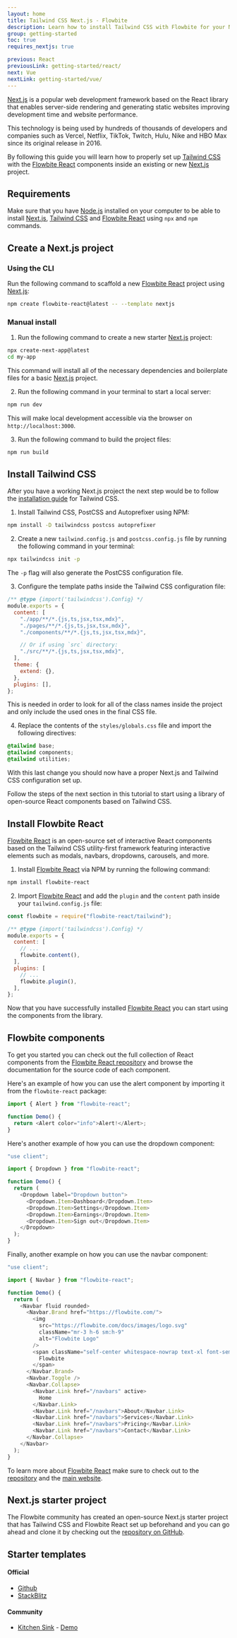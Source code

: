```yaml
---
layout: home
title: Tailwind CSS Next.js - Flowbite
description: Learn how to install Tailwind CSS with Flowbite for your Next.js project and start developing with the most popular React-based framework built by Vercel
group: getting-started
toc: true
requires_nextjs: true

previous: React
previousLink: getting-started/react/
next: Vue
nextLink: getting-started/vue/
---
```


[Next.js](https://nextjs.org/) is a popular web development framework based on the React library that enables server-side rendering and generating static websites improving development time and website performance.

This technology is being used by hundreds of thousands of developers and companies such as Vercel, Netflix, TikTok, Twitch, Hulu, Nike and HBO Max since its original release in 2016.

By following this guide you will learn how to properly set up [Tailwind CSS](https://tailwindcss.com/) with the [Flowbite React](https://flowbite-react.com/) components inside an existing or new [Next.js](https://nextjs.org/) project.

## Requirements

Make sure that you have [Node.js](https://nodejs.org/en/) installed on your computer to be able to install [Next.js](https://nextjs.org/), [Tailwind CSS](https://tailwindcss.com/) and [Flowbite React](https://flowbite-react.com/) using `npx` and `npm` commands.

## Create a Next.js project

### Using the CLI

Run the following command to scaffold a new [Flowbite React](https://flowbite-react.com/) project using [Next.js](https://nextjs.org/):

```bash
npm create flowbite-react@latest -- --template nextjs
```

### Manual install

1. Run the following command to create a new starter [Next.js](https://nextjs.org/) project:

```bash
npx create-next-app@latest
cd my-app
```

This command will install all of the necessary dependencies and boilerplate files for a basic [Next.js](https://nextjs.org/) project.

2. Run the following command in your terminal to start a local server:

```bash
npm run dev
```

This will make local development accessible via the browser on `http://localhost:3000`.

3. Run the following command to build the project files:

```bash
npm run build
```

## Install Tailwind CSS

After you have a working Next.js project the next step would be to follow the [installation guide](https://tailwindcss.com/docs/guides/nextjs) for Tailwind CSS.

1. Install Tailwind CSS, PostCSS and Autoprefixer using NPM:

```bash
npm install -D tailwindcss postcss autoprefixer
```

2. Create a new `tailwind.config.js` and `postcss.config.js` file by running the following command in your terminal:

```bash
npx tailwindcss init -p
```

The `-p` flag will also generate the PostCSS configuration file.

3. Configure the template paths inside the Tailwind CSS configuration file:

```javascript
/** @type {import('tailwindcss').Config} */
module.exports = {
  content: [
    "./app/**/*.{js,ts,jsx,tsx,mdx}",
    "./pages/**/*.{js,ts,jsx,tsx,mdx}",
    "./components/**/*.{js,ts,jsx,tsx,mdx}",

    // Or if using `src` directory:
    "./src/**/*.{js,ts,jsx,tsx,mdx}",
  ],
  theme: {
    extend: {},
  },
  plugins: [],
};
```

This is needed in order to look for all of the class names inside the project and only include the used ones in the final CSS file.

4. Replace the contents of the `styles/globals.css` file and import the following directives:

```css
@tailwind base;
@tailwind components;
@tailwind utilities;
```

With this last change you should now have a proper Next.js and Tailwind CSS configuration set up.

Follow the steps of the next section in this tutorial to start using a library of open-source React components based on Tailwind CSS.

## Install Flowbite React

[Flowbite React](https://github.com/themesberg/flowbite-react) is an open-source set of interactive React components based on the Tailwind CSS utility-first framework featuring interactive elements such as modals, navbars, dropdowns, carousels, and more.

1. Install [Flowbite React](https://flowbite-react.com/) via NPM by running the following command:

```bash
npm install flowbite-react
```

2. Import [Flowbite React](https://flowbite-react.com/) and add the `plugin` and the `content` path inside your `tailwind.config.js` file:

```javascript
const flowbite = require("flowbite-react/tailwind");

/** @type {import('tailwindcss').Config} */
module.exports = {
  content: [
    // ...
    flowbite.content(),
  ],
  plugins: [
    // ...
    flowbite.plugin(),
  ],
};
```

Now that you have successfully installed [Flowbite React](https://flowbite-react.com/) you can start using the components from the library.

## Flowbite components

To get you started you can check out the full collection of React components from the [Flowbite React repository](https://github.com/themesberg/flowbite-react) and browse the documentation for the source code of each component.

Here's an example of how you can use the alert component by importing it from the `flowbite-react` package:

```javascript
import { Alert } from "flowbite-react";

function Demo() {
  return <Alert color="info">Alert!</Alert>;
}
```

Here's another example of how you can use the dropdown component:

```javascript
"use client";

import { Dropdown } from "flowbite-react";

function Demo() {
  return (
    <Dropdown label="Dropdown button">
      <Dropdown.Item>Dashboard</Dropdown.Item>
      <Dropdown.Item>Settings</Dropdown.Item>
      <Dropdown.Item>Earnings</Dropdown.Item>
      <Dropdown.Item>Sign out</Dropdown.Item>
    </Dropdown>
  );
}
```

Finally, another example on how you can use the navbar component:

```javascript
"use client";

import { Navbar } from "flowbite-react";

function Demo() {
  return (
    <Navbar fluid rounded>
      <Navbar.Brand href="https://flowbite.com/">
        <img
          src="https://flowbite.com/docs/images/logo.svg"
          className="mr-3 h-6 sm:h-9"
          alt="Flowbite Logo"
        />
        <span className="self-center whitespace-nowrap text-xl font-semibold dark:text-white">
          Flowbite
        </span>
      </Navbar.Brand>
      <Navbar.Toggle />
      <Navbar.Collapse>
        <Navbar.Link href="/navbars" active>
          Home
        </Navbar.Link>
        <Navbar.Link href="/navbars">About</Navbar.Link>
        <Navbar.Link href="/navbars">Services</Navbar.Link>
        <Navbar.Link href="/navbars">Pricing</Navbar.Link>
        <Navbar.Link href="/navbars">Contact</Navbar.Link>
      </Navbar.Collapse>
    </Navbar>
  );
}
```

To learn more about [Flowbite React](https://flowbite-react.com/) make sure to check out to the [repository](https://github.com/themesberg/flowbite-react) and the [main website](https://flowbite-react.com/).

## Next.js starter project

The Flowbite community has created an open-source Next.js starter project that has Tailwind CSS and Flowbite React set up beforehand and you can go ahead and clone it by checking out the [repository on GitHub](https://github.com/tulupinc/flowbite-next-starter).

## Starter templates

#### Official

- [Github](https://github.com/themesberg/flowbite-react-template-nextjs)
- [StackBlitz](https://stackblitz.com/edit/flowbite-react-template-nextjs)

#### Community

- [Kitchen Sink](https://github.com/tulupinc/flowbite-next-starter) - [Demo](https://flowbite-next-starter.vercel.app/)
